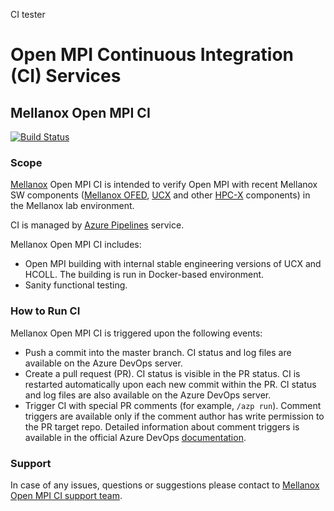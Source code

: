 CI tester

# Open MPI Continuous Integration (CI) Services
## Mellanox Open MPI CI
[![Build Status](https://dev.azure.com/mlnx-swx/mellanox-ompi-ci-project/_apis/build/status/mellanox-ompi-ci-pipeline?branchName=master)](https://dev.azure.com/mlnx-swx/mellanox-ompi-ci-project/_build/latest?definitionId=6&branchName=master)
### Scope
[Mellanox](https://www.mellanox.com/) Open MPI CI is intended to verify Open MPI with recent Mellanox SW components ([Mellanox OFED](https://www.mellanox.com/page/products_dyn?product_family=26), [UCX](https://www.mellanox.com/page/products_dyn?product_family=281&mtag=ucx) and other [HPC-X](https://www.mellanox.com/page/products_dyn?product_family=189&mtag=hpc-x) components) in the Mellanox lab environment.

CI is managed by [Azure Pipelines](https://docs.microsoft.com/en-us/azure/devops/pipelines/?view=azure-devops) service.

Mellanox Open MPI CI includes:
* Open MPI building with internal stable engineering versions of UCX and HCOLL. The building is run in Docker-based environment.
* Sanity functional testing.
### How to Run CI
Mellanox Open MPI CI is triggered upon the following events:
* Push a commit into the master branch. CI status and log files are available on the Azure DevOps server.
* Create a pull request (PR). CI status is visible in the PR status. CI is restarted automatically upon each new commit within the PR. CI status and log files are also available on the Azure DevOps server.
* Trigger CI with special PR comments (for example, `/azp run`). Comment triggers are available only if the comment author has write permission to the PR target repo. Detailed information about comment triggers is available in the official Azure DevOps [documentation](https://docs.microsoft.com/en-us/azure/devops/pipelines/repos/github?view=azure-devops&tabs=yaml#comment-triggers).
### Support
In case of any issues, questions or suggestions please contact to [Mellanox Open MPI CI support team](mailto:artemry@mellanox.com;andreyma@mellanox.com).

